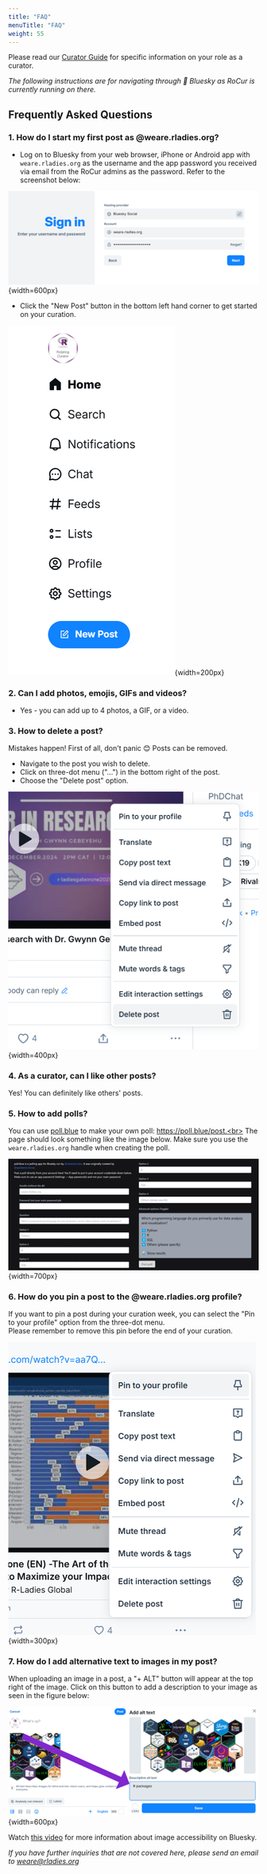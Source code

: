 ```yaml
---
title: "FAQ"
menuTitle: "FAQ"
weight: 55
---
```


Please read our [Curator Guide](/rocur/guide) for specific information on your role as a curator.  

*The following instructions are for navigating through 🦋 Bluesky as RoCur is currently running on there.*

## Frequently Asked Questions   

### 1. How do I start my first post as @weare.rladies.org?

* Log on to Bluesky from your web browser, iPhone or Android app with `weare.rladies.org` as the username and the app password you received via email from the RoCur admins as the password. Refer to the screenshot below:

![Bluesky sign in page. Hosting provider is set to Bluesky Social.](login.png){width=600px}

* Click the "New Post" button in the bottom left hand corner to get started on your curation.

![The "New Post" button is located at the bottom of the navigation sidebar.](navigation_bar.png){width=200px}

### 2. Can I add photos, emojis, GIFs and videos?

* Yes - you can add up to 4 photos, a GIF, or a video. 

### 3. How to delete a post?

Mistakes happen! First of all, don't panic 😊 Posts can be removed.

* Navigate to the post you wish to delete.
* Click on three-dot menu ("...") in the bottom right of the post.
* Choose the "Delete post" option.

![Click on the post's three-dot menu to reveal the "Delete post" option.](delete_post.png){width=400px}

### 4. As a curator, can I like other posts?

Yes! You can definitely like others' posts.

### 5. How to add polls? 

You can use [poll.blue](https://bsky.app/profile/poll.blue) to make your own poll: https://poll.blue/post.<br> 
The page should look something like the image below.  Make sure you use the `weare.rladies.org` handle when creating the poll.

![poll.blue web app to create a poll on Bluesky.](polls.png){width=700px}

### 6. How do you pin a post to the @weare.rladies.org profile?  

If you want to pin a post during your curation week, you can select the "Pin to your profile" option from the three-dot menu.<br>
Please remember to remove this pin before the end of your curation.

![Click on the post's three-dot menu to reveal the "Pin post" option.](pin_post.png){width=300px}
  
### 7. How do I add alternative text to images in my post?  
  
When uploading an image in a post, a "+ ALT" button will appear at the top right of the image. Click on this button to add a description to your image as seen in the figure below:<br>

![Click on the "+ ALT" button to add a description.](add_alt_text.png){width=600px}

Watch [this video](https://www.youtube.com/watch?v=RE-iJRXUmTM) for more information about image accessibility on Bluesky.<br>  
  
*If you have further inquiries that are not covered here, please send an email to [weare\@rladies.org](mailto:weare@rladies.org)*
